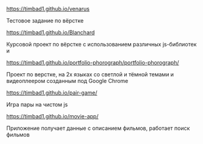 https://timbad1.github.io/venarus

Тестовое задание по вёрстке 

https://timbad1.github.io/Blanchard

Курсовой проект по вёрстке с использованием различных js-библиотек и 

https://timbad1.github.io/portfolio-phorograph/portfolio-phorograph/

Проект по верстке, на 2х языках со светлой и тёмной темами и видеоплеером созданным под Google Chrome

https://timbad1.github.io/pair-game/

Игра пары на чистом js

https://timbad1.github.io/movie-app/

Приложение получает данные с описанием фильмов, работает поиск фильмов
